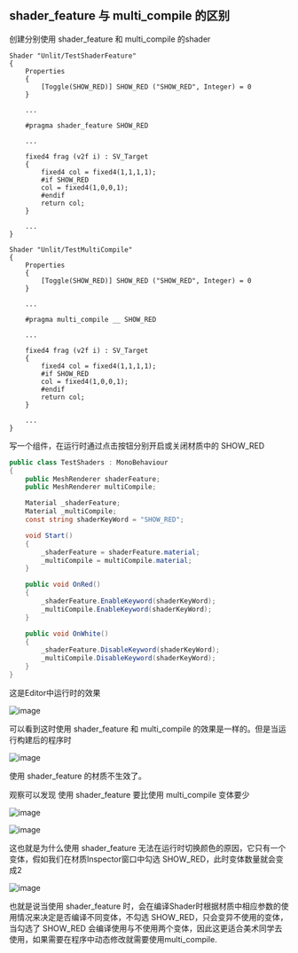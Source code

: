 
## shader_feature 与 multi_compile 的区别
创建分别使用 shader_feature 和 multi_compile 的shader
```shader
Shader "Unlit/TestShaderFeature"
{
    Properties
    {
        [Toggle(SHOW_RED)] SHOW_RED ("SHOW_RED", Integer) = 0
    }

    ...

    #pragma shader_feature SHOW_RED

    ...

    fixed4 frag (v2f i) : SV_Target
    {
        fixed4 col = fixed4(1,1,1,1);
        #if SHOW_RED
        col = fixed4(1,0,0,1);
        #endif
        return col;
    }

    ...
}
```

```shader
Shader "Unlit/TestMultiCompile"
{
    Properties
    {
        [Toggle(SHOW_RED)] SHOW_RED ("SHOW_RED", Integer) = 0
    }

    ...

    #pragma multi_compile __ SHOW_RED

    ...

    fixed4 frag (v2f i) : SV_Target
    {
        fixed4 col = fixed4(1,1,1,1);
        #if SHOW_RED
        col = fixed4(1,0,0,1);
        #endif
        return col;
    }

    ...
}
```

写一个组件，在运行时通过点击按钮分别开启或关闭材质中的 SHOW_RED
```C#
public class TestShaders : MonoBehaviour
{
    public MeshRenderer shaderFeature;
    public MeshRenderer multiCompile;

    Material _shaderFeature;
    Material _multiCompile;
    const string shaderKeyWord = "SHOW_RED";

    void Start()
    {
        _shaderFeature = shaderFeature.material;
        _multiCompile = multiCompile.material;
    }

    public void OnRed()
    {
        _shaderFeature.EnableKeyword(shaderKeyWord);
        _multiCompile.EnableKeyword(shaderKeyWord);
    }

    public void OnWhite()
    {
        _shaderFeature.DisableKeyword(shaderKeyWord);
        _multiCompile.DisableKeyword(shaderKeyWord);
    }
}
```

这是Editor中运行时的效果

![image](https://github.com/gaolizheng/UnityDemo/blob/master/Pics/Shader&Material/TestShader_Editor.gif)

可以看到这时使用 shader_feature 和 multi_compile 的效果是一样的。但是当运行构建后的程序时

![image](https://github.com/gaolizheng/UnityDemo/blob/master/Pics/Shader&Material/TestShader_Run.gif)

使用 shader_feature 的材质不生效了。

观察可以发现 使用 shader_feature 要比使用 multi_compile 变体要少

![image](https://github.com/gaolizheng/UnityDemo/blob/master/Pics/Shader&Material/TestFeatureShader_Variants.png)

![image](https://github.com/gaolizheng/UnityDemo/blob/master/Pics/Shader&Material/TestFeatureShader_Variants.png)

这也就是为什么使用 shader_feature 无法在运行时切换颜色的原因，它只有一个变体，假如我们在材质Inspector窗口中勾选 SHOW_RED，此时变体数量就会变成2

![image](https://github.com/gaolizheng/UnityDemo/blob/master/Pics/Shader&Material/TestFeatureShader_Variants2.png)

也就是说当使用 shader_feature 时，会在编译Shader时根据材质中相应参数的使用情况来决定是否编译不同变体，不勾选 SHOW_RED，只会变异不使用的变体，当勾选了 SHOW_RED 会编译使用与不使用两个变体，因此这更适合美术同学去使用，如果需要在程序中动态修改就需要使用multi_compile.


